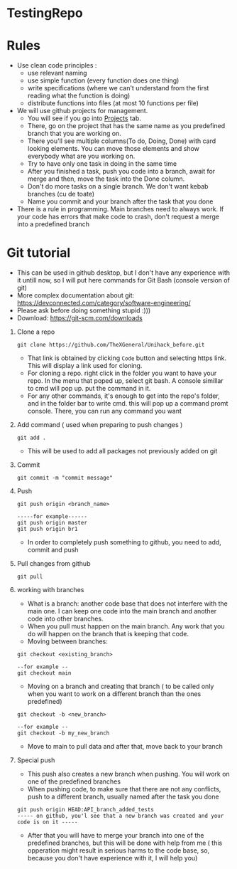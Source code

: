 # TestingRepo

# Rules
- Use clean code principles :
  - use relevant naming 
  - use simple function (every function does one thing)
  - write specifications (where we can't understand from the first reading what the function is doing)
  - distribute functions into files (at most 10 functions per file) 
- We will use github projects for management. 
  - You will see if you go into [Projects](https://github.com/TheXGeneral/Unihack_before/projects) tab. 
  - There, go on the project that has the same name as you predefined branch that you are working on. 
  - There you'll see multiple columns(To do, Doing, Done) with card looking elements. You can move those elements and show everybody what are you working on.  
  - Try to have only one task in doing in the same time 
  - After you finished a task, push you code into a branch, await for merge and then, move the task into the Done column. 
  - Don't do more tasks on a single branch. We don't want kebab branches (cu de toate)
  - Name you commit and your branch after the task that you done
- There is a rule in programming. Main branches need to always work. If your code has errors that make code to crash, don't request a merge into a predefined branch 

# Git tutorial 
- This can be used in github desktop, but I don't have any experience with it untill now, so I will put here commands for Git Bash (console version of git)
- More complex documentation about git: https://devconnected.com/category/software-engineering/
- Please ask before doing something stupid :)))
- Download:   https://git-scm.com/downloads

1. Clone a repo 
      ```
      git clone https://github.com/TheXGeneral/Unihack_before.git
      ```
      - That link is obtained by clicking `Code` button and selecting https link. This will display a link used for cloning.
      - For cloning a repo. right click in the folder you want to have your repo. In the menu that poped up, select git bash. A console simillar to cmd will pop up. put the command in it.
      - For any other commands, it's enough to get into the repo's folder, and in the folder bar to write cmd. this will pop up a command promt console. There, you can run any command you want
2. Add command ( used when preparing to push changes )
      ```
      git add . 
      ``` 
      - This will be used to add all packages not previously added on git 
      
3. Commit 
      ```
      git commit -m "commit message"
      ```
4. Push 
      ```
      git push origin <branch_name>
      
      -----for example------
      git push origin master 
      git push origin br1
      ```
      - In order to completely push something to github, you need to add, commit and push
5. Pull changes from github
      ```
      git pull
      ```
6. working with branches
      - What is a branch: another code base that does not interfere with the main one. I can keep one code into the main branch and another code into other branches.
      - When you pull must happen on the main branch. Any work that you do will happen on the branch that is keeping that code.
      - Moving between branches:
      ```
      git checkout <existing_branch>
      
      --for example --
      git checkout main
      ```
      
      - Moving on a branch and creating that branch ( to be called only when you want to work on a different branch than the ones predefined)
      ```
      git checkout -b <new_branch>
      
      --for example -- 
      git checkout -b my_new_branch
      ```
      - Move to main to pull data and after that, move back to your branch
7. Special push 
      - This push also creates a new branch when pushing. You will work on one of the predefined branches
      - When pushing code, to make sure that there are not any conflicts, push to a different branch, usually named after the task you done
      ```
      git push origin HEAD:API_branch_added_tests 
      ----- on github, you'l see that a new branch was created and your code is on it -----
      ```
      - After that you will have to merge your branch into one of the predefined branches, but this will be done with help from me ( this opperation might result in serious harms to the code base, so, because you don't have experience with it, I will help you)
